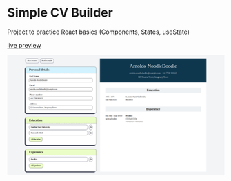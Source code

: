 # Simple CV Builder

Project to practice React basics (Components, States, useState)

[live preview](https://strong-sunflower-fbdd32.netlify.app/)

![preview](./preview.png)
